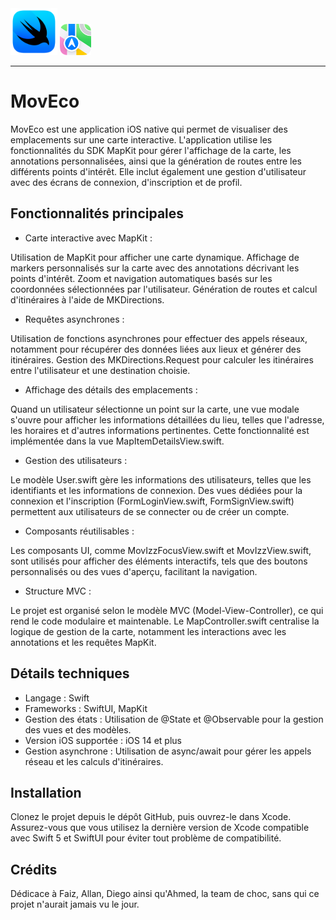 <a href="https://developer.apple.com/xcode/swiftui/">
  <img src="https://raw.githubusercontent.com/CardinalJV/CardinalJV/main/assets/logo-swift/swiftui-96x96_2x.png" alt="SwiftUI" title="SwiftUI" width="75" height="75"/></a>
<a href="https://developer.apple.com/documentation/mapkit/">
  <img src="https://raw.githubusercontent.com/CardinalJV/CardinalJV/main/assets/logo-swift/maps-96x96_2x.png" alt="MapKit" title="MapKit" width="50" height="50"/>
</a>

----

# MovEco

MovEco est une application iOS native qui permet de visualiser des emplacements sur une carte interactive. L'application utilise les fonctionnalités du SDK MapKit pour gérer l'affichage de la carte, les annotations personnalisées, ainsi que la génération de routes entre les différents points d'intérêt. Elle inclut également une gestion d'utilisateur avec des écrans de connexion, d'inscription et de profil.

## Fonctionnalités principales 

- Carte interactive avec MapKit :

Utilisation de MapKit pour afficher une carte dynamique.
Affichage de markers personnalisés sur la carte avec des annotations décrivant les points d'intérêt.
Zoom et navigation automatiques basés sur les coordonnées sélectionnées par l'utilisateur.
Génération de routes et calcul d'itinéraires à l'aide de MKDirections.

- Requêtes asynchrones :
  
Utilisation de fonctions asynchrones pour effectuer des appels réseaux, notamment pour récupérer des données liées aux lieux et générer des itinéraires.
Gestion des MKDirections.Request pour calculer les itinéraires entre l'utilisateur et une destination choisie.

- Affichage des détails des emplacements :
  
Quand un utilisateur sélectionne un point sur la carte, une vue modale s'ouvre pour afficher les informations détaillées du lieu, telles que l'adresse, les horaires et d'autres informations pertinentes.
Cette fonctionnalité est implémentée dans la vue MapItemDetailsView.swift.

- Gestion des utilisateurs :
  
Le modèle User.swift gère les informations des utilisateurs, telles que les identifiants et les informations de connexion.
Des vues dédiées pour la connexion et l'inscription (FormLoginView.swift, FormSignView.swift) permettent aux utilisateurs de se connecter ou de créer un compte.

- Composants réutilisables :
  
Les composants UI, comme MovIzzFocusView.swift et MovIzzView.swift, sont utilisés pour afficher des éléments interactifs, tels que des boutons personnalisés ou des vues d'aperçu, facilitant la navigation.

- Structure MVC :
  
Le projet est organisé selon le modèle MVC (Model-View-Controller), ce qui rend le code modulaire et maintenable.
Le MapController.swift centralise la logique de gestion de la carte, notamment les interactions avec les annotations et les requêtes MapKit.

## Détails techniques

- Langage : Swift
- Frameworks : SwiftUI, MapKit
- Gestion des états : Utilisation de @State et @Observable pour la gestion des vues et des modèles.
- Version iOS supportée : iOS 14 et plus
- Gestion asynchrone : Utilisation de async/await pour gérer les appels réseau et les calculs d'itinéraires.

## Installation

Clonez le projet depuis le dépôt GitHub, puis ouvrez-le dans Xcode. Assurez-vous que vous utilisez la dernière version de Xcode compatible avec Swift 5 et SwiftUI pour éviter tout problème de compatibilité.

## Crédits

Dédicace à Faiz, Allan, Diego ainsi qu'Ahmed, la team de choc, sans qui ce projet n'aurait jamais vu le jour.
